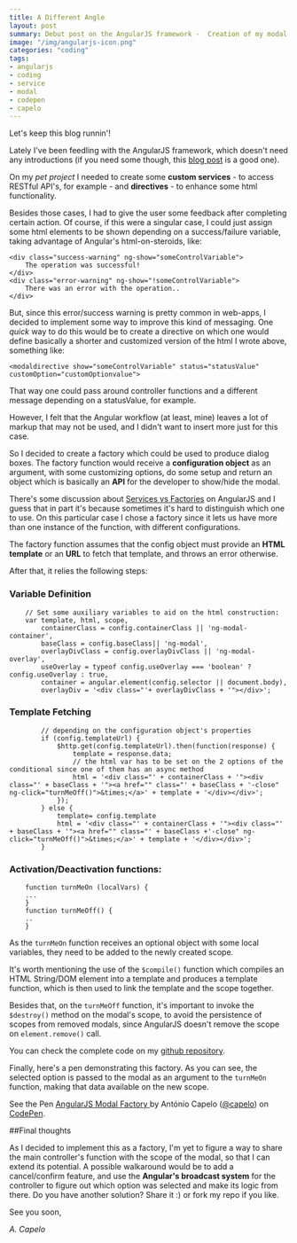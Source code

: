 ```yaml
---
title: A Different Angle
layout: post
summary: Debut post on the AngularJS framework -  Creation of my modal service
image: "/img/angularjs-icon.png"
categories: "coding"
tags:
- angularjs
- coding
- service
- modal
- codepen
- capelo
---
```


Let's keep this blog runnin'!

Lately I've been feedling with the AngularJS framework, which doesn't need any introductions (if you need some though, this [blog post](http://blog.chartbeat.com/2014/01/15/how-angular-lets-us-iterate/) is a good one).

On my *pet project*  I needed to create some **custom services** - to access RESTful API's, for example - and **directives** - to enhance some html functionality. 

Besides those cases, I had to give the user some feedback after completing certain action. Of course, if this were a singular case, I could just assign some html elements to be shown depending on a success/failure variable, taking advantage of Angular's html-on-steroids, like:

	<div class="success-warning" ng-show="someControlVariable">
		The operation was successful!
	</div>
	<div class="error-warning" ng-show="!someControlVariable">
		There was an error with the operation..
	</div>

But, since this error/success warning is pretty common in web-apps, I decided to implement some way to improve this kind of messaging.
One *quick* way to do this would be to create a directive on which one would define basically a shorter and customized version of the html I wrote above, something like:

	<modaldirective show="someControlVariable" status="statusValue" customOption="customOptionvalue">

That way one could pass around controller functions and a different message depending on a statusValue, for example.

However, I felt that the Angular workflow (at least, mine) leaves a lot of markup that may not be used, and I didn't want to insert more just for this case.

So I decided to create a factory which could be used to produce dialog boxes.
The factory function would receive a **configuration object** as an argument, with some customizing options, do some setup and return an object which is basically an **API** for the developer to show/hide the modal. 

There's some discussion about [Services vs Factories](http://stackoverflow.com/questions/15666048/angular-js-service-vs-provider-vs-factory) on AngularJS and I guess that in part it's because sometimes it's hard to distinguish which one to use. On this particular case I chose a factory since it lets us have more than one instance of the function, with different configurations. 

The factory function assumes that the config object must provide an **HTML template** or an **URL** to fetch that template, and throws an error otherwise.

After that, it relies the following steps:

### Variable Definition

		// Set some auxiliary variables to aid on the html construction:
	    var template, html, scope,
	        containerClass = config.containerClass || 'ng-modal-container',
	        baseClass = config.baseClass|| 'ng-modal',
	        overlayDivClass = config.overlayDivClass || 'ng-modal-overlay',
	        useOverlay = typeof config.useOverlay === 'boolean' ? config.useOverlay : true,
	        container = angular.element(config.selector || document.body),
	        overlayDiv = '<div class="'+ overlayDivClass + '"></div>';

### Template Fetching
			
			// depending on the configuration object's properties
			if (config.templateUrl) {
		        $http.get(config.templateUrl).then(function(response) {
		            template = response.data;
		            // the html var has to be set on the 2 options of the conditional since one of them has an async method
		            html = '<div class="' + containerClass + '"><div class="' + baseClass + '"><a href="" class="' + baseClass + '-close" ng-click="turnMeOff()">&times;</a>' + template + '</div></div>';
		        });
		    } else {
		        template= config.template
		        html = '<div class="' + containerClass + '"><div class="' + baseClass + '"><a href="" class="' + baseClass +'-close" ng-click="turnMeOff()">&times;</a>' + template + '</div></div>';
		    }

### Activation/Deactivation functions:

		function turnMeOn (localVars) {
		...
		}
		function turnMeOff() {
		..
		}

As the ``turnMeOn`` function receives an optional object with some local variables, they need to be added to the newly created scope.

It's worth mentioning the use of the ``$compile()`` function which compiles an HTML String/DOM element into a template and produces a template function, which is then used to link the template and the scope together.

Besides that, on the ``turnMeOff`` function, it's important to invoke the ``$destroy()`` method on the modal's scope, to avoid the persistence of scopes from removed modals, since AngularJS doesn't remove the scope on ``element.remove()`` call.

You can check the complete code on my <a href="https://github.com/antoniocapelo/AngularJS-ModalFactory" target="_blank"> github repository</a>.

Finally, here's a pen demonstrating this factory. As you can see, the selected option is passed to the modal as an argument to the ``turnMeOn`` function, making that data available on the new scope.

<p data-height="597" data-theme-id="661" data-slug-hash="wKeEA" data-default-tab="result" class='codepen'>See the Pen <a href='http://codepen.io/capelo/pen/wKeEA'>AngularJS Modal Factory </a> by António Capelo (<a href='http://codepen.io/capelo'>@capelo</a>) on <a href='http://codepen.io'>CodePen</a>.</p>
<script async src="//codepen.io/assets/embed/ei.js"></script>

##Final thoughts 

As I decided to implement this as a factory, I'm yet to figure a way to share the main controller's function with the scope of the modal, so that I can extend its potential. A possible walkaround would be to add a cancel/confirm feature, and use the **Angular's broadcast system** for the controller to figure out which option was selected and make its logic from there. Do you have another solution? Share it :) or fork my repo if you like.

See you soon,

*A. Capelo*